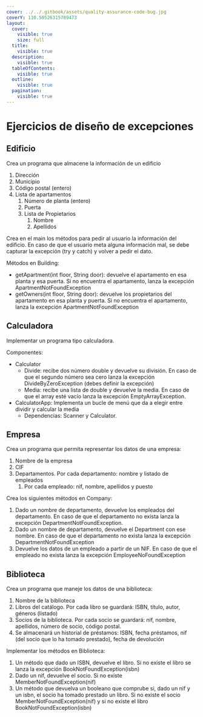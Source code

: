 ```yaml
---
cover: ../../.gitbook/assets/quality-assurance-code-bug.jpg
coverY: 110.50526315789473
layout:
  cover:
    visible: true
    size: full
  title:
    visible: true
  description:
    visible: true
  tableOfContents:
    visible: true
  outline:
    visible: true
  pagination:
    visible: true
---
```


# Ejercicios de diseño de excepciones

## Edificio

Crea un programa que almacene la información de un edificio

1. Dirección
2. Municipio
3. Código postal (entero)
4. Lista de apartamentos
   1. Número de planta (entero)
   2. Puerta
   3. Lista de Propietarios
      1. Nombre
      2. Apellidos

Crea en el main los métodos para pedir al usuario la información del edificio. En caso de que el usuario meta alguna información mal, se debe capturar la excepción (try y catch) y volver a pedir el dato.

Métodos en Building:

* getApartment(int floor, String door): devuelve el apartamento en esa planta y esa puerta. Si no encuentra el apartamento, lanza la excepción ApartmentNotFoundException
* getOwners(int floor, String door): devuelve los propietarios del apartamento en esa planta y puerta.  Si no encuentra el apartamento, lanza la excepción ApartmentNotFoundException

## Calculadora

Implementar un programa tipo calculadora.

Componentes:

* Calculator
  * Divide: recibe dos número double y devuelve su división. En caso de que el segundo número sea cero lanza la excepción DivideByZeroException (debes definir la excepción)
  * Media: recibe una lista de double y devuelve la media. En caso de que el array esté vacío lanza la excepción EmptyArrayException.
* CalculatorApp: Implementa un bucle de menú que da a elegir entre dividir y calcular la media
  * Dependencias: Scanner y Calculator.

## Empresa

Crea un programa que permita representar los datos de una empresa:

1. Nombre de la empresa
2. CIF
3. Departamentos. Por cada departamento: nombre y listado de empleados
   1. Por cada empleado: nif, nombre, apellidos y puesto

Crea los siguientes métodos en Company:

1. Dado un nombre de departamento, devuelve los empleados del departamento. En caso de que el departamento no exista lanza la excepción DepartmentNotFoundException.
2. Dado un nombre de departamento, devuelve el Department con ese nombre. En caso de que el departamento no exista lanza la excepción DepartmentNotFoundException
3. Devuelve los datos de un empleado a partir de un NIF. En caso de que el empleado no exista lanza la excepción EmployeeNoFoundException

## Biblioteca

Crea un programa que maneje los datos de una biblioteca:

1. Nombre de la biblioteca
2. Libros del catálogo. Por cada libro se guardará: ISBN, título, autor, géneros (listado)
3. Socios de la biblioteca. Por cada socio se guardará: nif, nombre, apellidos, número de socio, código postal.
4. Se almacenará un historial de préstamos: ISBN, fecha préstamos, nif (del socio que lo ha tomado prestado), fecha de devolución

Implementar los métodos en Biblioteca:

1. Un método que dado un ISBN, devuelve el libro. Si no existe el libro se lanza la excepción BookNotFoundException(isbn)
2. Dado un nif, devuelve el socio. Si no existe MemberNotFoundException(nif)
3. Un método que devuelva un booleano que comprube si, dado un nif y un isbn, el socio ha tomado prestado un libro. Si no existe el socio MemberNotFoundException(nif) y si no existe el libro BookNotFoundException(isbn)
